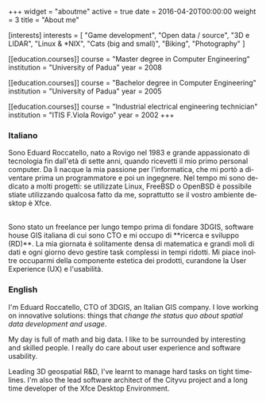+++
widget = "aboutme"
active = true
date = 2016-04-20T00:00:00
weight = 3
title = "About me"

[interests]
  interests = [
    "Game development",
    "Open data / source",
    "3D e LIDAR",
    "Linux & *NIX",
    "Cats (big and small)",
    "Biking",
    "Photography"
  ]

[[education.courses]]
  course = "Master degree in Computer Engineering"
  institution = "University of Padua"
  year = 2008

[[education.courses]]
  course = "Bachelor degree in Computer Engineering"
  institution = "University of Padua"
  year = 2005

[[education.courses]]
  course = "Industrial electrical engineering technician"
  institution = "ITIS F.Viola Rovigo"
  year = 2002
+++

<section lang="it" class="col">

### Italiano

Sono Eduard Roccatello, nato a Rovigo nel 1983 e grande appassionato di tecnologia fin dall'età di sette anni, quando ricevetti il mio primo personal computer.
Da lì nacque la mia passione per l'informatica, che mi portò a diventare prima un programmatore e poi un ingegnere.
Nel tempo mi sono dedicato a molti progetti: se utilizzate Linux, FreeBSD o OpenBSD è possibile stiate utilizzando qualcosa fatto da me, soprattutto se il vostro ambiente desktop è Xfce.

<br>
Sono stato un freelance per lungo tempo prima di fondare 3DGIS, software house GIS italiana di cui sono CTO e mi occupo di **ricerca e sviluppo (RD)**.
La mia giornata è solitamente densa di matematica e grandi moli di dati e ogni giorno devo gestire task complessi in tempi ridotti. Mi piace inoltre occuparmi della componente estetica dei prodotti, curandone la User Experience (UX) e l'usabilità.
</section>

<section lang="en" class="col-sm-12 col-md mt-3 mt-md-0 text-warning">

### English

I'm Eduard Roccatello, CTO of 3DGIS, an Italian GIS company.
I love working on innovative solutions: things that _change the status quo about spatial data development and usage_.

My day is full of math and big data. I like to be surrounded by interesting and skilled people. I really do care about user experience and software usability.

Leading 3D geospatial R&D, I've learnt to manage hard tasks on tight timelines.
I'm also the lead software architect of the Cityvu project and a long time developer of the Xfce Desktop Environment.

</section>
